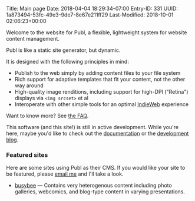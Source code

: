 Title: Main page
Date: 2018-04-04 18:29:34-07:00
Entry-ID: 331
UUID: 1a873494-53fc-49e3-9de7-8e67e211ff29
Last-Modified: 2018-10-01 02:06:23+00:00

Welcome to the website for Publ, a flexible, lightweight system for website content management.

Publ is like a static site generator, but dynamic.

It is designed with the following principles in mind:

* Publish to the web simply by adding content files to your file system
* Rich support for adaptive templates that fit your content, not the other way around
* High-quality image renditions, including support for high-DPI ("Retina") displays via `<img srcset>` et al
* Interoperate with other simple tools for an optimal [IndieWeb](http://indieweb.org) experience

Want to know more? See [the FAQ](/faq).

This software (and this site!) is still in active development. While you're
here, maybe you'd like to check out the [documentation](/manual/) or the
[development blog](/blog/).

### Featured sites

Here are some sites using Publ as their CMS. If you would like your site to be
featured, please [email me](mailto:fluffy-AT-beesbuzz-DOT-biz?subject=A+Publ+site)
and I'll take a look.

* [busybee](https://beesbuzz.biz) — Contains very heterogenous content including photo galleries, webcomics, and blog-type content in varying presentations.

